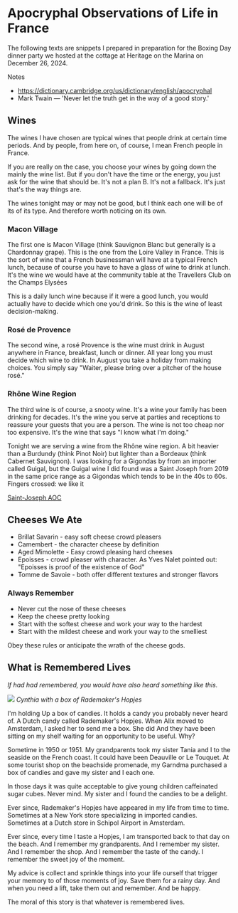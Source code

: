 # Apocryphal Observations of Life in France


The following texts are snippets I prepared in preparation for the Boxing Day dinner party we hosted at the cottage at Heritage on the Marina on December 26, 2024.

Notes

* https://dictionary.cambridge.org/us/dictionary/english/apocryphal
* Mark Twain — 'Never let the truth get in the way of a good story.'

## Wines

The wines I have chosen are typical wines that people drink at certain time periods. And by people, from here on, of course, I mean French people in France.

If you are really on the case, you choose your wines by going down the mainly the wine list. But if you don't have the time or the energy, you just ask for the wine that should be. It's not a plan B. It's not a fallback. It's just that's the way things are.

The wines tonight may or may not be good, but I think each one will be of its of its type. And therefore worth noticing on its own.

### Macon Village

The first one is Macon Village (think Sauvignon Blanc but generally is a Chardonnay grape). This is the one from the Loire Valley in France. This is the sort of wine that a French businessman will have at a typical French lunch, because of course you have to have a glass of wine to drink at lunch. It's the wine we would have at the community table at the Travellers Club on the Champs Elysées

This is a daily lunch wine because if it were a good lunch, you would actually have to decide which one you'd drink. So this is the wine of least decision-making.

### Rosé de Provence

The second wine, a rosé Provence is the wine must drink in August anywhere in France, breakfast, lunch or dinner. All year long you must decide which wine to drink. In August you take a holiday from making choices. You simply say "Waiter, please bring over a pitcher of the house rosé."

### Rhône Wine Region

The third wine is of course, a snooty wine. It's a wine your family has been drinking for decades. It's the wine you serve at parties and receptions to reassure your guests that you are a person. The wine is not too cheap nor too expensive. It's the wine that says "I know what I'm doing."

Tonight we are serving a wine from the Rhône wine region. A bit heavier than a Burdundy (think Pinot Noir) but lighter than a Bordeaux (think Cabernet Sauvignon). I was looking for a Gigondas by from an importer called Guigal, but the Guigal wine I did found was a Saint Joseph from 2019 in the same price range as a Gigondas which tends to be in the 40s to 60s. Fingers crossed: we like it

[Saint-Joseph AOC](https://en.wikipedia.org/wiki/Saint-Joseph_AOC)


## Cheeses We Ate

* Brillat Savarin - easy soft cheese crowd pleasers
* Camembert - the character cheese by definition
* Aged Mimolette - Easy crowd pleasing hard cheeses
* Epoisses - crowd pleaser with character. As Yves Nalet pointed out: "Epoisses is proof of the existence of God"
* Tomme de Savoie - both offer different textures and stronger flavors

### Always Remember

* Never cut the nose of these cheeses
* Keep the cheese pretty looking
* Start with the softest cheese and work your way to the hardest
* Start with the mildest cheese and work your way to the smelliest

Obey these rules or anticipate the wrath of the cheese gods.


## What is Remembered Lives

_If had had remembered, you would have also heard something like this._

![]( https://theo-armour.github.io/pages/#00-journal/2024/images/cynthia-with-hopjes.jpg )
_Cynthia with a box of Rademaker's Hopjes_


I'm holding Up a box of candies. It holds a candy you probably never heard of. A Dutch candy called Rademaker's Hopjes. When Alix moved to Amsterdam, I asked her to send me a box. She did And they have been sitting on my shelf waiting for an opportunity to be useful. Why?

Sometime in 1950 or 1951. My grandparents took my sister Tania and I to the seaside on the French coast. It could have been Deauville or Le Touquet. At some tourist shop on the beachside promenade, my Garndma purchased a box of candies and gave my sister and I each one.

In those days it was quite acceptable to give young children caffeinated sugar cubes. Never mind. My sister and I found the candies to be a delight.

Ever since, Rademaker's Hopjes have appeared in my life from time to time. Sometimes at a New York store specializing in imported candies. Sometimes at a Dutch store in Schipol Airport in Amsterdam.

Ever since, every time I taste a Hopjes, I am transported back to that day on the beach. And I remember my grandparents. And I remember my sister. And I remember the shop. And I remember the taste of the candy. I remember the sweet joy of the moment.

My advice is collect and sprinkle things into your life ourself that trigger your memory to of those moments of joy. Save them for a rainy day. And when you need a lift, take them out and remember. And be happy.

The moral of this story is that whatever is remembered lives.
